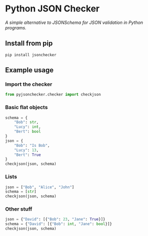 Python JSON Checker
===================

*A simple alternative to JSONSchema for JSON validation in Python programs.*

Install from pip
----------------

```pip install jsonchecker```

Example usage
-------------

### Import the checker

```python
from pyjsonchecker.checker import checkjson
```

### Basic flat objects

```python
schema = {
    "Bob": str,
    "Lucy": int,
    "Bert": bool
}
json = {
    "Bob": "Is Bob",
    "Lucy": 13,
    "Bert": True
}
checkjson(json, schema)
```

### Lists

```python
json = ["Bob", "Alice", "John"]
schema = [str]
checkjson(json, schema)
```

### Other stuff
```python
json = {"David": [{"Bob": 23, "Jane": True}]}
schema = {"David": [{"Bob": int, "Jane": bool}]}
checkjson(json, schema)
```

